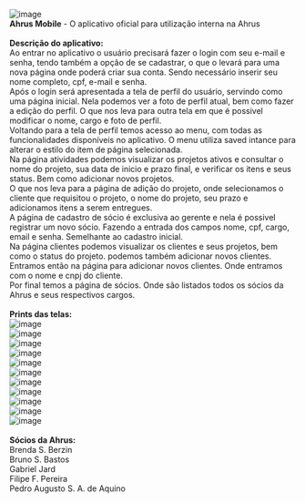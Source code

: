 ![image](https://user-images.githubusercontent.com/80466386/145313643-df9d68e8-8d94-45a9-9e4d-87b9baa8c99c.png)
<br><b>Ahrus Mobile</b> - O aplicativo oficial para utilização interna na Ahrus<br><br>
<b>Descrição do aplicativo:</b><br>
Ao entrar no aplicativo o usuário precisará fazer o login com seu e-mail e senha, tendo também a opção de se cadastrar, o que o levará para uma nova página onde poderá criar sua conta. Sendo necessário inserir seu nome completo, cpf, e-mail e senha.<br> Após o login será apresentada a tela de perfil do usuário, servindo como uma página inicial. Nela podemos ver a foto de perfil atual, bem como fazer a edição do perfil. O que nos leva para outra tela em que é possivel modificar o nome, cargo e foto de perfil.<br> Voltando para a tela de perfil temos acesso ao menu, com todas as funcionalidades disponíveis no aplicativo. O menu utiliza saved intance para alterar o estilo do item de página selecionada. <br> Na página atividades podemos visualizar os projetos ativos e consultar o nome do projeto, sua data de inicio e prazo final, e verificar os itens e seus status. Bem como adicionar novos projetos. <br> O que nos leva para a página de adição do projeto, onde selecionamos o cliente que requisitou o projeto, o nome do projeto, seu prazo e adicionamos itens a serem entregues. <br> A página de cadastro de sócio é exclusiva ao gerente e nela é possivel registrar um novo sócio. Fazendo a entrada dos campos nome, cpf, cargo, email e senha. Semelhante ao cadastro inicial. <br> Na página clientes podemos visualizar os clientes e seus projetos, bem como o status do projeto. podemos também adicionar novos clientes. Entramos então na página para adicionar novos clientes. Onde entramos com o nome e cnpj do cliente. <br> Por final temos a página de sócios. Onde são listados todos os sócios da Ahrus e seus respectivos cargos. <br><br>
<b>Prints das telas:</b><br>
![image](https://user-images.githubusercontent.com/80466386/145315791-8503917c-6c49-4709-8083-f5369a97c247.png)
<br>
![image](https://user-images.githubusercontent.com/80466386/145315828-897340b2-df56-4e93-97e4-68d4f2d5395b.png)
<br>
![image](https://user-images.githubusercontent.com/80466386/145315854-1eb47bc5-9dee-4f5b-9ea7-5f63b8cbe2f2.png)
<br>
![image](https://user-images.githubusercontent.com/80466386/145315874-31094ba7-27b7-47e2-b31b-e8468c14fdb6.png)
<br>
![image](https://user-images.githubusercontent.com/80466386/145315897-e81b56dd-31c4-422b-9d55-29d48fce3a4c.png)
<br>
![image](https://user-images.githubusercontent.com/80466386/145315911-d5c3e9b6-45ef-486b-988c-1877c89c7489.png)
<br>
![image](https://user-images.githubusercontent.com/80466386/145315923-aa25ae2f-923e-4603-9572-bfa2c8ef704e.png)
<br>
![image](https://user-images.githubusercontent.com/80466386/145315953-e46f4085-e4cc-4d15-9686-496e80880d83.png)
<br>
![image](https://user-images.githubusercontent.com/80466386/145315971-8f8a5aee-f536-4444-8119-44115f92e2b9.png)
<br>
![image](https://user-images.githubusercontent.com/80466386/145315988-c5b4febc-0539-45ed-a3a4-826310575564.png)
<br>
![image](https://user-images.githubusercontent.com/80466386/145316012-899ca071-6069-4dc5-b2dd-fca156cdf377.png)
<br><br>
<b>Sócios da Ahrus:</b><br>
Brenda S. Berzin<br>
Bruno S. Bastos<br>
Gabriel Jard<br>
Filipe F. Pereira<br>
Pedro Augusto S. A. de Aquino<br>

